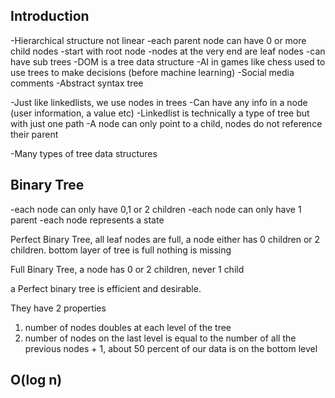 ## Introduction

-Hierarchical structure not linear
-each parent node can have 0 or more child nodes
-start with root node
-nodes at the very end are leaf nodes
-can have sub trees
-DOM is a tree data structure
-AI in games like chess used to use trees to make decisions (before machine learning)
-Social media comments
-Abstract syntax tree

-Just like linkedlists, we use nodes in trees
-Can have any info in a node (user information, a value etc)
-Linkedlist is technically a type of tree but with just one path
-A node can only point to a child, nodes do not reference their parent 

-Many types of tree data structures

## Binary Tree

-each node can only have 0,1 or 2 children
-each node can only have 1 parent
-each node represents a state

Perfect Binary Tree, all leaf nodes are full, a node either has 0 children or 2 children. bottom layer of tree is full nothing is missing

Full Binary Tree, a node has 0 or 2 children, never 1 child

a Perfect binary tree is efficient and desirable.

They have 2 properties

1. number of nodes doubles at each level of the tree
2. number of nodes on the last level is equal to the number of all the previous nodes + 1, about 50 percent of our data is on the bottom level

## O(log n)